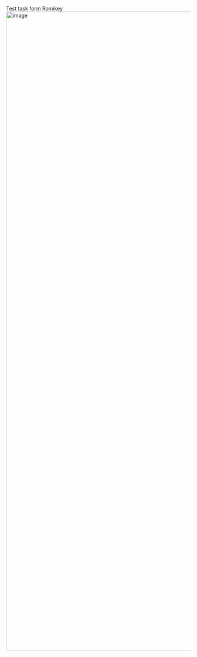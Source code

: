 Test task form Romikey
<img width="1739" alt="image" src="https://github.com/user-attachments/assets/433ac277-c86a-4ce9-a074-76650a1425c8" />
